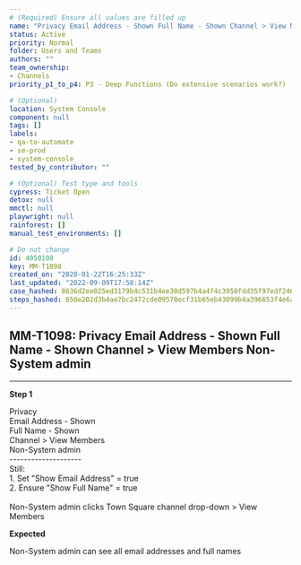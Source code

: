 ```yaml
---
# (Required) Ensure all values are filled up
name: "Privacy Email Address - Shown Full Name - Shown Channel > View Members Non-System admin"
status: Active
priority: Normal
folder: Users and Teams
authors: ""
team_ownership:
- Channels
priority_p1_to_p4: P3 - Deep Functions (Do extensive scenarios work?)

# (Optional)
location: System Console
component: null
tags: []
labels:
- qa-to-automate
- se-prod
- system-console
tested_by_contributor: ""

# (Optional) Test type and tools
cypress: Ticket Open
detox: null
mmctl: null
playwright: null
rainforest: []
manual_test_environments: []

# Do not change
id: 4058108
key: MM-T1098
created_on: "2020-01-22T16:25:33Z"
last_updated: "2022-09-09T17:58:14Z"
case_hashed: 8636d2ee025ed3179b4c531b4ee30d597b4a4f4c3950fdd35f97edf246b08273503ad065ec444cf0da0801272685cc68
steps_hashed: 650e202d3b4ae7bc2472cde09570ecf31b65eb43099b4a396653f4e6a7142ab8bd580a51247d5f69e704d36030c97602
---
```


<!-- (Auto-generated) Based on frontmatter's "key" and "name" -->

## MM-T1098: Privacy Email Address - Shown Full Name - Shown Channel > View Members Non-System admin

---

**Step 1**

Privacy\
Email Address - Shown\
Full Name - Shown\
Channel > View Members\
Non-System admin\
\--------------------\
Still:\
1\. Set "Show Email Address" = true\
2\. Ensure "Show Full Name" = true\
\
Non-System admin clicks Town Square channel drop-down > View Members

**Expected**

Non-System admin can see all email addresses and full names
